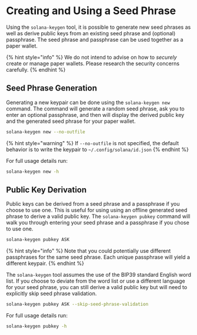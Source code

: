 # Creating and Using a Seed Phrase

Using the `solana-keygen` tool, it is possible to generate new seed phrases as well as derive public keys from an existing seed phrase and (optional) passphrase. The seed phrase and passphrase can be used together as a paper wallet.

{% hint style="info" %}
We do not intend to advise on how to *securely* create or manage paper wallets. Please research the security concerns carefully.
{% endhint %}

## Seed Phrase Generation

Generating a new keypair can be done using the `solana-keygen new` command. The command will generate a random seed phrase, ask you to enter an optional passphrase, and then will display the derived public key and the generated seed phrase for your paper wallet.

```bash
solana-keygen new --no-outfile
```

{% hint style="warning" %}
If `--no-outfile` is not specified, the default behavior is to write the keypair to `~/.config/solana/id.json`
{% endhint %}

For full usage details run:

```bash
solana-keygen new -h
```

## Public Key Derivation

Public keys can be derived from a seed phrase and a passphrase if you choose to use one. This is useful for using using an offline generated seed phrase to derive a valid public key. The `solana-keygen pubkey` command will walk you through entering your seed phrase and a passphrase if you chose to use one.

```bash
solana-keygen pubkey ASK
```

{% hint style="info" %}
Note that you could potentially use different passphrases for the same seed phrase. Each unique passphrase will yield a different keypair.
{% endhint %}

The `solana-keygen` tool assumes the use of the BIP39 standard English word list. If you choose to deviate from the word list or use a different language for your seed phrase, you can still derive a valid public key but will need to explicitly skip seed phrase validation.

```bash
solana-keygen pubkey ASK --skip-seed-phrase-validation
```

For full usage details run:

```bash
solana-keygen pubkey -h
```
